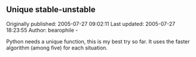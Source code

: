 ## Unique stable-unstable

Originally published: 2005-07-27 09:02:11
Last updated: 2005-07-27 18:23:55
Author: bearophile -

Python needs a unique function, this is my best try so far. It uses the faster algorithm (among five) for each situation.